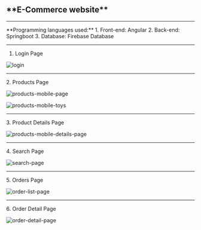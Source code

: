 <h2>**E-Commerce website**</h2>
<hr>
**Programming languages used:**
  1. Front-end: Angular
  2. Back-end: Springboot
  3. Database: Firebase Database
<hr>
<div>

1. Login Page

![login](https://github.com/Suvam-Mondal/e-commerce-website/assets/14257800/106ed5c3-ca20-4a9d-82c2-93a09cd6a87c)

<hr>
2. Products Page

![products-mobile-page](https://github.com/Suvam-Mondal/e-commerce-website/assets/14257800/a43684dc-6b04-4ba7-8fc7-b5af97d6f7c9)

![products-mobile-toys](https://github.com/Suvam-Mondal/e-commerce-website/assets/14257800/4ddf2270-dbf9-4b47-ae48-c0fe912d25b6)

<hr>
3. Product Details Page

![products-mobile-details-page](https://github.com/Suvam-Mondal/e-commerce-website/assets/14257800/0e76f4fb-2cb6-4317-99d3-d5b23fd9659e)

<hr>
4. Search Page

![search-page](https://github.com/Suvam-Mondal/e-commerce-website/assets/14257800/3b37222f-5bc9-4b8a-8ab1-5e3d83bc02d2)

<hr>
5. Orders Page

![order-list-page](https://github.com/Suvam-Mondal/e-commerce-website/assets/14257800/120b2eda-0d77-4319-a96d-ca565a4bd497)

<hr>
6. Order Detail Page

![order-detail-page](https://github.com/Suvam-Mondal/e-commerce-website/assets/14257800/f56cfa9e-9caa-493c-a0a2-073399a8039d)

</div>
